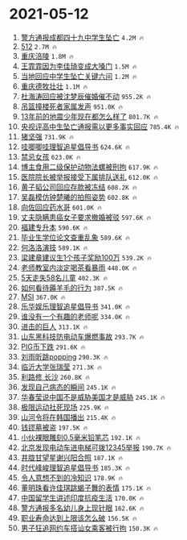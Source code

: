 # 2021-05-12

1. [警方通报成都四十九中学生坠亡](https://s.weibo.com/weibo?q=%23%E8%AD%A6%E6%96%B9%E9%80%9A%E6%8A%A5%E6%88%90%E9%83%BD%E5%9B%9B%E5%8D%81%E4%B9%9D%E4%B8%AD%E5%AD%A6%E7%94%9F%E5%9D%A0%E4%BA%A1%23&Refer=top) `4.2M 🔥`
1. [512](https://s.weibo.com/weibo?q=512&Refer=top) `2.7M 🔥`
1. [重庆涪陵](https://s.weibo.com/weibo?q=%E9%87%8D%E5%BA%86%E6%B6%AA%E9%99%B5&Refer=top) `1.8M 🔥`
1. [王霏霏因为李佳琦变成大嗓门](https://s.weibo.com/weibo?q=%23%E7%8E%8B%E9%9C%8F%E9%9C%8F%E5%9B%A0%E4%B8%BA%E6%9D%8E%E4%BD%B3%E7%90%A6%E5%8F%98%E6%88%90%E5%A4%A7%E5%97%93%E9%97%A8%23&Refer=top) `1.5M 🔥`
1. [当地回应中学生坠亡关键六问](https://s.weibo.com/weibo?q=%23%E5%BD%93%E5%9C%B0%E5%9B%9E%E5%BA%94%E4%B8%AD%E5%AD%A6%E7%94%9F%E5%9D%A0%E4%BA%A1%E5%85%B3%E9%94%AE%E5%85%AD%E9%97%AE%23&Refer=top) `1.2M 🔥`
1. [重庆德牧壮壮](https://s.weibo.com/weibo?q=%E9%87%8D%E5%BA%86%E5%BE%B7%E7%89%A7%E5%A3%AE%E5%A3%AE&Refer=top) `1.1M 🔥`
1. [杜海涛回应被沈梦辰催婚催不动](https://s.weibo.com/weibo?q=%23%E6%9D%9C%E6%B5%B7%E6%B6%9B%E5%9B%9E%E5%BA%94%E8%A2%AB%E6%B2%88%E6%A2%A6%E8%BE%B0%E5%82%AC%E5%A9%9A%E5%82%AC%E4%B8%8D%E5%8A%A8%23&Refer=top) `955.2K 🔥`
1. [吊篮撞楼死者家属发声](https://s.weibo.com/weibo?q=%23%E5%90%8A%E7%AF%AE%E6%92%9E%E6%A5%BC%E6%AD%BB%E8%80%85%E5%AE%B6%E5%B1%9E%E5%8F%91%E5%A3%B0%23&Refer=top) `951.0K 🔥`
1. [13年前的地震少年现在都怎么样了](https://s.weibo.com/weibo?q=%2313%E5%B9%B4%E5%89%8D%E7%9A%84%E5%9C%B0%E9%9C%87%E5%B0%91%E5%B9%B4%E7%8E%B0%E5%9C%A8%E9%83%BD%E6%80%8E%E4%B9%88%E6%A0%B7%E4%BA%86%23&Refer=top) `801.7K 🔥`
1. [央视评高中生坠亡通报需以更多事实回应](https://s.weibo.com/weibo?q=%23%E5%A4%AE%E8%A7%86%E8%AF%84%E9%AB%98%E4%B8%AD%E7%94%9F%E5%9D%A0%E4%BA%A1%E9%80%9A%E6%8A%A5%E9%9C%80%E4%BB%A5%E6%9B%B4%E5%A4%9A%E4%BA%8B%E5%AE%9E%E5%9B%9E%E5%BA%94%23&Refer=top) `785.4K 🔥`
1. [猪坚强](https://s.weibo.com/weibo?q=%E7%8C%AA%E5%9D%9A%E5%BC%BA&Refer=top) `731.9K 🔥`
1. [哇唧唧哇理智追星倡导书](https://s.weibo.com/weibo?q=%23%E5%93%87%E5%94%A7%E5%94%A7%E5%93%87%E7%90%86%E6%99%BA%E8%BF%BD%E6%98%9F%E5%80%A1%E5%AF%BC%E4%B9%A6%23&Refer=top) `624.6K 🔥`
1. [禁忌女孩](https://s.weibo.com/weibo?q=%E7%A6%81%E5%BF%8C%E5%A5%B3%E5%AD%A9&Refer=top) `623.0K 🔥`
1. [博主食用二级保护动物法螺被刑拘](https://s.weibo.com/weibo?q=%23%E5%8D%9A%E4%B8%BB%E9%A3%9F%E7%94%A8%E4%BA%8C%E7%BA%A7%E4%BF%9D%E6%8A%A4%E5%8A%A8%E7%89%A9%E6%B3%95%E8%9E%BA%E8%A2%AB%E5%88%91%E6%8B%98%23&Refer=top) `617.9K 🔥`
1. [医院院长被举报接受下属排队送礼](https://s.weibo.com/weibo?q=%E5%8C%BB%E9%99%A2%E9%99%A2%E9%95%BF%E8%A2%AB%E4%B8%BE%E6%8A%A5%E6%8E%A5%E5%8F%97%E4%B8%8B%E5%B1%9E%E6%8E%92%E9%98%9F%E9%80%81%E7%A4%BC&Refer=top) `612.0K 🔥`
1. [黄子韬公司回应存款被冻结](https://s.weibo.com/weibo?q=%23%E9%BB%84%E5%AD%90%E9%9F%AC%E5%85%AC%E5%8F%B8%E5%9B%9E%E5%BA%94%E5%AD%98%E6%AC%BE%E8%A2%AB%E5%86%BB%E7%BB%93%23&Refer=top) `608.2K 🔥`
1. [吴磊模仿钟楚曦的拍照姿势](https://s.weibo.com/weibo?q=%23%E5%90%B4%E7%A3%8A%E6%A8%A1%E4%BB%BF%E9%92%9F%E6%A5%9A%E6%9B%A6%E7%9A%84%E6%8B%8D%E7%85%A7%E5%A7%BF%E5%8A%BF%23&Refer=top) `602.8K 🔥`
1. [向佐回应药水哥](https://s.weibo.com/weibo?q=%23%E5%90%91%E4%BD%90%E5%9B%9E%E5%BA%94%E8%8D%AF%E6%B0%B4%E5%93%A5%23&Refer=top) `601.0K 🔥`
1. [丈夫隐瞒患癌女子要求撤婚被驳](https://s.weibo.com/weibo?q=%23%E4%B8%88%E5%A4%AB%E9%9A%90%E7%9E%92%E6%82%A3%E7%99%8C%E5%A5%B3%E5%AD%90%E8%A6%81%E6%B1%82%E6%92%A4%E5%A9%9A%E8%A2%AB%E9%A9%B3%23&Refer=top) `597.6K 🔥`
1. [福建专升本](https://s.weibo.com/weibo?q=%E7%A6%8F%E5%BB%BA%E4%B8%93%E5%8D%87%E6%9C%AC&Refer=top) `590.6K 🔥`
1. [毕业生学位论文查重乱象](https://s.weibo.com/weibo?q=%23%E6%AF%95%E4%B8%9A%E7%94%9F%E5%AD%A6%E4%BD%8D%E8%AE%BA%E6%96%87%E6%9F%A5%E9%87%8D%E4%B9%B1%E8%B1%A1%23&Refer=top) `589.6K 🔥`
1. [何洛洛演技](https://s.weibo.com/weibo?q=%23%E4%BD%95%E6%B4%9B%E6%B4%9B%E6%BC%94%E6%8A%80%23&Refer=top) `589.1K 🔥`
1. [梁建章建议生1个孩子奖励100万](https://s.weibo.com/weibo?q=%23%E6%A2%81%E5%BB%BA%E7%AB%A0%E5%BB%BA%E8%AE%AE%E7%94%9F1%E4%B8%AA%E5%AD%A9%E5%AD%90%E5%A5%96%E5%8A%B1100%E4%B8%87%23&Refer=top) `539.2K 🔥`
1. [老师教室内淡定喝茶看暴雨](https://s.weibo.com/weibo?q=%23%E8%80%81%E5%B8%88%E6%95%99%E5%AE%A4%E5%86%85%E6%B7%A1%E5%AE%9A%E5%96%9D%E8%8C%B6%E7%9C%8B%E6%9A%B4%E9%9B%A8%23&Refer=top) `448.0K 🔥`
1. [5天走失58名儿童](https://s.weibo.com/weibo?q=%235%E5%A4%A9%E8%B5%B0%E5%A4%B158%E5%90%8D%E5%84%BF%E7%AB%A5%23&Refer=top) `402.3K 🔥`
1. [如何看待薅羊毛的行为](https://s.weibo.com/weibo?q=%23%E5%A6%82%E4%BD%95%E7%9C%8B%E5%BE%85%E8%96%85%E7%BE%8A%E6%AF%9B%E7%9A%84%E8%A1%8C%E4%B8%BA%23&Refer=top) `387.5K 🔥`
1. [MSI](https://s.weibo.com/weibo?q=MSI&Refer=top) `367.0K 🔥`
1. [乐华娱乐理智追星倡导书](https://s.weibo.com/weibo?q=%23%E4%B9%90%E5%8D%8E%E5%A8%B1%E4%B9%90%E7%90%86%E6%99%BA%E8%BF%BD%E6%98%9F%E5%80%A1%E5%AF%BC%E4%B9%A6%23&Refer=top) `341.0K 🔥`
1. [谁没有一个有趣的老师呢](https://s.weibo.com/weibo?q=%23%E8%B0%81%E6%B2%A1%E6%9C%89%E4%B8%80%E4%B8%AA%E6%9C%89%E8%B6%A3%E7%9A%84%E8%80%81%E5%B8%88%E5%91%A2%23&Refer=top) `334.0K 🔥`
1. [进击的巨人](https://s.weibo.com/weibo?q=%E8%BF%9B%E5%87%BB%E7%9A%84%E5%B7%A8%E4%BA%BA&Refer=top) `313.1K 🔥`
1. [山东黑科技防电动车爆燃事故](https://s.weibo.com/weibo?q=%23%E5%B1%B1%E4%B8%9C%E9%BB%91%E7%A7%91%E6%8A%80%E9%98%B2%E7%94%B5%E5%8A%A8%E8%BD%A6%E7%88%86%E7%87%83%E4%BA%8B%E6%95%85%23&Refer=top) `293.7K 🔥`
1. [PIG币下跌](https://s.weibo.com/weibo?q=PIG%E5%B8%81%E4%B8%8B%E8%B7%8C&Refer=top) `291.6K 🔥`
1. [刘雨昕跳popping](https://s.weibo.com/weibo?q=%23%E5%88%98%E9%9B%A8%E6%98%95%E8%B7%B3popping%23&Refer=top) `290.3K 🔥`
1. [临沂大学张瑞莹](https://s.weibo.com/weibo?q=%E4%B8%B4%E6%B2%82%E5%A4%A7%E5%AD%A6%E5%BC%A0%E7%91%9E%E8%8E%B9&Refer=top) `271.3K 🔥`
1. [利路修 长沙](https://s.weibo.com/weibo?q=%E5%88%A9%E8%B7%AF%E4%BF%AE%20%E9%95%BF%E6%B2%99&Refer=top) `260.8K 🔥`
1. [发现自己病态的瞬间](https://s.weibo.com/weibo?q=%23%E5%8F%91%E7%8E%B0%E8%87%AA%E5%B7%B1%E7%97%85%E6%80%81%E7%9A%84%E7%9E%AC%E9%97%B4%23&Refer=top) `245.1K 🔥`
1. [华春莹说中国不是威胁美国才是威胁](https://s.weibo.com/weibo?q=%23%E5%8D%8E%E6%98%A5%E8%8E%B9%E8%AF%B4%E4%B8%AD%E5%9B%BD%E4%B8%8D%E6%98%AF%E5%A8%81%E8%83%81%E7%BE%8E%E5%9B%BD%E6%89%8D%E6%98%AF%E5%A8%81%E8%83%81%23&Refer=top) `245.1K 🔥`
1. [极限运动社死现场](https://s.weibo.com/weibo?q=%23%E6%9E%81%E9%99%90%E8%BF%90%E5%8A%A8%E7%A4%BE%E6%AD%BB%E7%8E%B0%E5%9C%BA%23&Refer=top) `225.9K 🔥`
1. [山河令将在韩国播出](https://s.weibo.com/weibo?q=%23%E5%B1%B1%E6%B2%B3%E4%BB%A4%E5%B0%86%E5%9C%A8%E9%9F%A9%E5%9B%BD%E6%92%AD%E5%87%BA%23&Refer=top) `215.4K 🔥`
1. [钱镠墓被盗](https://s.weibo.com/weibo?q=%23%E9%92%B1%E9%95%A0%E5%A2%93%E8%A2%AB%E7%9B%97%23&Refer=top) `197.5K 🔥`
1. [小伙裸眼雕刻0.5毫米铅笔芯](https://s.weibo.com/weibo?q=%23%E5%B0%8F%E4%BC%99%E8%A3%B8%E7%9C%BC%E9%9B%95%E5%88%BB0.5%E6%AF%AB%E7%B1%B3%E9%93%85%E7%AC%94%E8%8A%AF%23&Refer=top) `192.1K 🔥`
1. [北京发现电动车进电梯可拨12345举报](https://s.weibo.com/weibo?q=%23%E5%8C%97%E4%BA%AC%E5%8F%91%E7%8E%B0%E7%94%B5%E5%8A%A8%E8%BD%A6%E8%BF%9B%E7%94%B5%E6%A2%AF%E5%8F%AF%E6%8B%A812345%E4%B8%BE%E6%8A%A5%23&Refer=top) `190.7K 🔥`
1. [井胧甘望星谢兴阳合照](https://s.weibo.com/weibo?q=%23%E4%BA%95%E8%83%A7%E7%94%98%E6%9C%9B%E6%98%9F%E8%B0%A2%E5%85%B4%E9%98%B3%E5%90%88%E7%85%A7%23&Refer=top) `187.1K 🔥`
1. [时代峰峻理智追星倡导书](https://s.weibo.com/weibo?q=%23%E6%97%B6%E4%BB%A3%E5%B3%B0%E5%B3%BB%E7%90%86%E6%99%BA%E8%BF%BD%E6%98%9F%E5%80%A1%E5%AF%BC%E4%B9%A6%23&Refer=top) `185.3K 🔥`
1. [令人意想不到的冷知识](https://s.weibo.com/weibo?q=%23%E4%BB%A4%E4%BA%BA%E6%84%8F%E6%83%B3%E4%B8%8D%E5%88%B0%E7%9A%84%E5%86%B7%E7%9F%A5%E8%AF%86%23&Refer=top) `178.9K 🔥`
1. [董明珠看许佳琪跳蝎子舞的表情](https://s.weibo.com/weibo?q=%23%E8%91%A3%E6%98%8E%E7%8F%A0%E7%9C%8B%E8%AE%B8%E4%BD%B3%E7%90%AA%E8%B7%B3%E8%9D%8E%E5%AD%90%E8%88%9E%E7%9A%84%E8%A1%A8%E6%83%85%23&Refer=top) `175.1K 🔥`
1. [中国留学生讲述印度抗疫生活](https://s.weibo.com/weibo?q=%23%E4%B8%AD%E5%9B%BD%E7%95%99%E5%AD%A6%E7%94%9F%E8%AE%B2%E8%BF%B0%E5%8D%B0%E5%BA%A6%E6%8A%97%E7%96%AB%E7%94%9F%E6%B4%BB%23&Refer=top) `170.0K 🔥`
1. [警方通报多名幼儿身上现针眼](https://s.weibo.com/weibo?q=%23%E8%AD%A6%E6%96%B9%E9%80%9A%E6%8A%A5%E5%A4%9A%E5%90%8D%E5%B9%BC%E5%84%BF%E8%BA%AB%E4%B8%8A%E7%8E%B0%E9%92%88%E7%9C%BC%23&Refer=top) `162.6K 🔥`
1. [职业寿命达到上限该怎么破](https://s.weibo.com/weibo?q=%23%E8%81%8C%E4%B8%9A%E5%AF%BF%E5%91%BD%E8%BE%BE%E5%88%B0%E4%B8%8A%E9%99%90%E8%AF%A5%E6%80%8E%E4%B9%88%E7%A0%B4%23&Refer=top) `156.5K 🔥`
1. [男子狂追网约车搭讪女乘客被行拘](https://s.weibo.com/weibo?q=%E7%94%B7%E5%AD%90%E7%8B%82%E8%BF%BD%E7%BD%91%E7%BA%A6%E8%BD%A6%E6%90%AD%E8%AE%AA%E5%A5%B3%E4%B9%98%E5%AE%A2%E8%A2%AB%E8%A1%8C%E6%8B%98&Refer=top) `150.3K 🔥`
